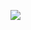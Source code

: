 ![](http://s3.amazonaws.com/awesome_screenshot/3892062?AWSAccessKeyId=0R7FMW7AXRVCYMAPTPR2&Expires=1391739094&Signature=lMVgstzaE5Be5Yup%2B1D4JJJMKAw%3D)